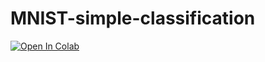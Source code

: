 # MNIST-simple-classification
[![Open In Colab](https://colab.research.google.com/assets/colab-badge.svg)](https://colab.research.google.com/github/Oz-ard/MNIST-simple-classification/blob/master/MNIST-simple-classification.ipynb)
